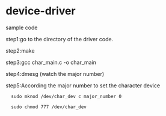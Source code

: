 # device-driver  

sample code

step1:go to the directory of the driver code.  

step2:make  

step3:gcc char_main.c -o char_main  

step4:dmesg  (watch the major number)  

step5:According the major number to set the character device   

      sudo mknod /dev/char_dev c major_number 0  
      
      sudo chmod 777 /dev/char_dev
